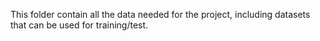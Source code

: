 This folder contain all the data needed for the project, including datasets
that can be used for training/test.